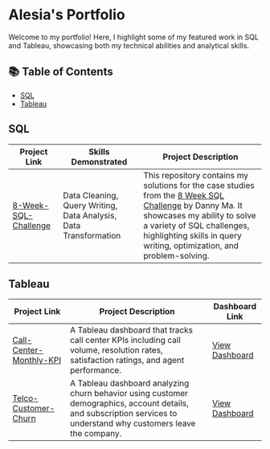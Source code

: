 # Alesia's Portfolio
Welcome to my portfolio! Here, I highlight some of my featured work in SQL and Tableau, showcasing both my technical abilities and analytical skills.

## 📚 Table of Contents
- [SQL]()
- [Tableau]()

## SQL
| Project Link | Skills Demonstrated | Project Description |
|--------------|------------------|---------------------|
| [8-Week-SQL-Challenge](https://github.com/alesiamiloshevsky/8-Week-SQL-Challenge/tree/main) | Data Cleaning, Query Writing, Data Analysis, Data Transformation | This repository contains my solutions for the case studies from the [8 Week SQL Challenge](https://8weeksqlchallenge.com/) by Danny Ma. It showcases my ability to solve a variety of SQL challenges, highlighting skills in query writing, optimization, and problem-solving. |

## Tableau

| Project Link | Project Description | Dashboard Link |
|--------------|------------------|---------------------|
[Call-Center-Monthly-KPI](https://github.com/alesiamiloshevsky/Call-Center-Monthly-KPI) | A Tableau dashboard that tracks call center KPIs including call volume, resolution rates, satisfaction ratings, and agent performance. | [View Dashboard](https://public.tableau.com/app/profile/alesia.miloshevsky/viz/CallCenterMonthlyKPIDashboard_17590813507170/Dashboard1) |
| [Telco-Customer-Churn](https://github.com/alesiamiloshevsky/Telco-Customer-Churn) | A Tableau dashboard analyzing churn behavior using customer demographics, account details, and subscription services to understand why customers leave the company. | [View Dashboard](https://public.tableau.com/app/profile/alesia.miloshevsky/viz/ChurnRateDashboard_17549280197830/ChurnRateDashboard) |
